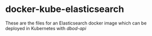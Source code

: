 # docker-kube-elasticsearch
These are the files for an Elasticsearch docker image which can be deployed in Kubernetes with *dbod-api*
